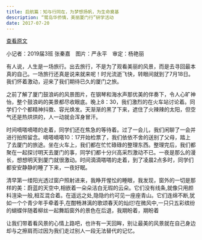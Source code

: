 ```yaml
---
title: 启航篇：知与行同在，为梦想扬帆，为生命奠基
description: “鹭岛华侨情，美丽厦门行”研学活动
date: 2017-07-20
---
```


[查看原文](https://www.meipian.cn/ogredc8)

小记者：2019届3班 张秦嘉　图片：严永平　审定：杨艳丽

有人说，人生是一场旅行。出去旅行，不是为了观看美丽的风景，而是去寻回最本真的自己。一场旅行还真是说来就来呢！时光流逝飞快，转眼间就到了7月18日。我们怀着激动，迎来了我们期待已久的厦门之旅。

之前了解了厦门鼓浪屿的风景图片，在钢琴和海水声那优美的伴奏下，令人心旷神怡，整个鼓浪屿的美景都尽收眼底。晚上8：30，我们激烈的在火车站讨论着。同学们个个都精神抖擞、容光焕发。天渐渐的黑了下来，遮住了火辣辣的太阳，但空气还是热烘烘的，人一动就会浑身冒汗。

时间嘀嗒嘀嗒的走着，同学们还在焦急的等待着。过了一会儿，我们闲聊了一会并进行拍照留念。嘀嗒嘀嗒10：17开始检票了，我们依依不舍的送别了父母，踏上了去厦门的旅途。坐在火车上，我们都在忙忙碌碌的整理东西。整理完后，我们都聚在一起探讨明天去厦门的事，同学们都十分兴高采烈激动不已。一夜是那么的漫长，想想明天到厦门就很激动。时间滴滴嗒嗒的走着，到了凌晨2点多时，同学们都安安静静的睡了下来，一夜好眠。

清早第一缕阳光透过窗户照射进来，我睁开惺忪的睡眼，我发现，窗外的一切是那样的美：蔚蓝的天空中,相嵌着一朵朵洁白无瑕的云朵。它们没有线条,就像只用颜料渲染一般,相互混合着。在遥远之处,隐隐约约可见一座座青山。它们连绵不断,犹如一个个青少年手牵着手,在酣畅淋漓的歌颂春天的灿烂!在微风中,一只只五彩缤纷的蝴蝶伴随着柳丝一起舞蹈窗外的景色在后退，我期盼着，期盼着

让我们带着看风景的心情上路吧，也许有一天回眸，别让最美的风景就在自己身边却与之擦肩而过因为我们走过别人一段无法替代的记忆。
